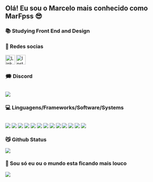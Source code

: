  <h2> Olá! Eu sou o Marcelo mais conhecido como MarFpss 😎</h2>

### 📚 Studying Front End and Design

### 📱  Redes socias
<div>
   <a href="https://www.linkedin.com/in/marcelo-henrique-181b80256/" target="_blank"><img height='30' src='https://img.shields.io/badge/LinkedIn-323330?style=for-the-badge&logo=linkedin&logoColor=white' alt='Linkedin'></a>
   <a href="https://www.instagram.com/sccp_marcelo.019/" target="_blank"><img height='30' src='https://img.shields.io/badge/instagram-323330?style=for-the-badge&logo=instagram&logoColor=white' alt='Instagram'></a>
</div>

### 🗯  Discord
<br>
<div align="left">
<a href="https://discord.com/users/670558767963701248"><img src="https://img.shields.io/badge/Discord-323330?style=for-the-badge&logo=discord&logoColor=white"></a>
</div>

 ### 💻 Linguagens/Frameworks/Software/Systems
<div style="display: inline_block"><br>
 <img src = "https://img.shields.io/badge/JavaScript-323330?style=for-the-badge&logo=javascript&logoColor=white">
 <img src = "https://img.shields.io/badge/C%23-323330?style=for-the-badge&logo=c-sharp&logoColor=white">
 <img src = "https://img.shields.io/badge/CSS3-323330?style=for-the-badge&logo=css3&logoColor=white">
 <img src = "https://img.shields.io/badge/HTML5-323330?style=for-the-badge&logo=html5&logoColor=white">
 <img src = "https://img.shields.io/badge/lua-323330?style=for-the-badge&logo=lua&logoColor=white">
 <img src = "https://img.shields.io/badge/node.js-323330?style=for-the-badge&logo=node.js&logoColor=white">
 <img src = "https://img.shields.io/badge/bootstrap-323330?style=for-the-badge&logo=bootstrap&logoColor=white">
 <img src = "https://img.shields.io/badge/electron.js-323330?style=for-the-badge&logo=electron.js&logoColor=white">
 <img src = "https://img.shields.io/badge/git-323330?style=for-the-badge&logo=git&logoColor=white">
 <img src = "https://img.shields.io/badge/visual 2019-323330?style=for-the-badge&logo=visualstudio&logoColor=white">
 <img src = "https://img.shields.io/badge/vscode-323330?style=for-the-badge&logo=visualstudiocode&logoColor=white">
 <img src = "https://img.shields.io/badge/windows-323330?style=for-the-badge&logo=windows&logoColor=white">
 <img src = "https://img.shields.io/badge/photoshop-323330?style=for-the-badge&logo=adobephotoshop&logoColor=white">
</div>

 ### 😼 Github Status

<picture>
<source 
  srcset="https://github-readme-stats.vercel.app/api?username=marfpss&show_icons=true&theme=dark"
  media="(prefers-color-scheme: dark)"
/>
<source
  srcset="https://github-readme-stats.vercel.app/api?username=marfpss&show_icons=true"
  media="(prefers-color-scheme: light), (prefers-color-scheme: no-preference)"
/>
<img src="https://github-readme-stats.vercel.app/api?username=marfpss&show_icons=true" />
</picture>

### 🤡  Sou só eu ou o mundo esta ficando mais louco
<img src = "https://media.tenor.com/Zqe823_bOuYAAAAM/joker-smoking.gif">
